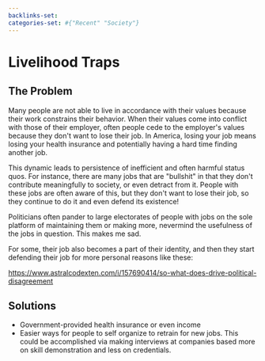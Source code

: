 ```yaml
---
backlinks-set: 
categories-set: #{"Recent" "Society"}
---
```

# Livelihood Traps

## The Problem

Many people are not able to live in accordance with their values because their
work constrains their behavior.
When their values come into conflict with those of their employer, often people
cede to the employer's values because they don't want to lose their job.
In America, losing your job means losing your health insurance and potentially
having a hard time finding another job.

This dynamic leads to persistence of inefficient and often harmful status quos.
For instance, there are many jobs that are "bullshit" in that they don't
contribute meaningfully to society, or even detract from it.
People with these jobs are often aware of this, but they don't want to lose
their job, so they continue to do it and even defend its existence!

Politicians often pander to large electorates of people with jobs on the sole
platform of maintaining them or making more, nevermind the usefulness of the
jobs in question.  This makes me sad.

For some, their job also becomes a part of their identity, and then they start
defending their job for more personal reasons like these:

https://www.astralcodexten.com/i/157690414/so-what-does-drive-political-disagreement

## Solutions

- Government-provided health insurance or even income
- Easier ways for people to self organize to retrain for new jobs.
  This could be accomplished via making interviews at companies based more on
  skill demonstration and less on credentials.